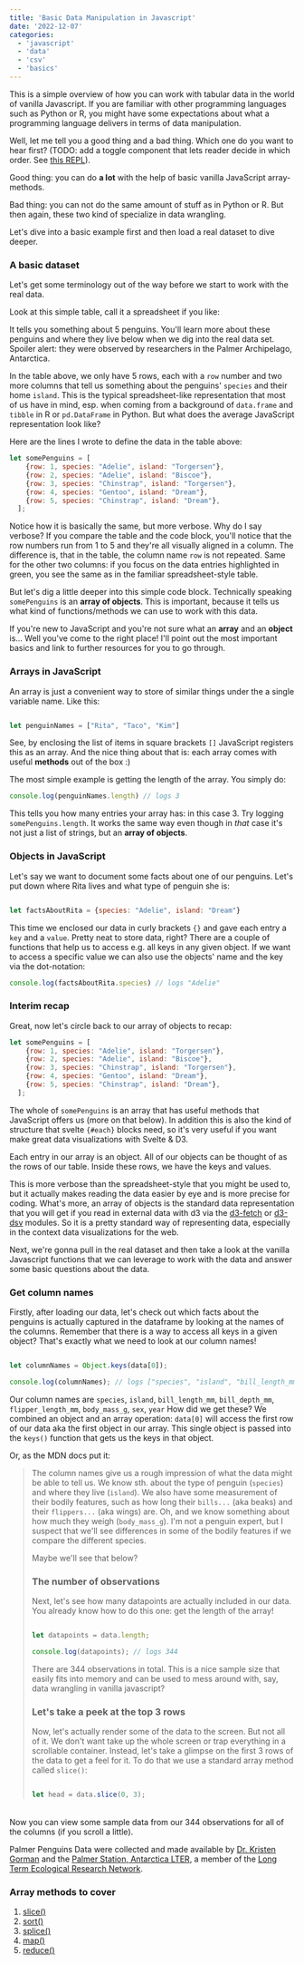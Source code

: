 ```yaml
---
title: 'Basic Data Manipulation in Javascript'
date: '2022-12-07'
categories:
  - 'javascript'
  - 'data'
  - 'csv'
  - 'basics'
---
```


<script>
  import Table from '$lib/components/posts/TableView.svelte';
  import data from './data.json';

  let somePenguins = [
    {row: 1, species: "Adelie", island: "Torgersen"},
    {row: 2, species: "Adelie", island: "Biscoe"},
    {row: 3, species: "Chinstrap", island: "Torgersen"},
    {row: 4, species: "Gentoo", island: "Dream"},
    {row: 5, species: "Chinstrap", island: "Dream"},
  ];

  let head = data.slice(0, 3); 
</script>


This is a simple overview of how you can work with tabular data in the world of vanilla Javascript.
If you are familiar with other programming languages such as Python or R, you might have some expectations about what a programming language delivers in terms of data manipulation.

Well, let me tell you a good thing and a bad thing. Which one do you want to hear first?
(TODO: add a toggle component that lets reader decide in which order. See [this REPL](https://svelte.dev/repl/b87c70cc003647578e71f387be95222c?version=3.20.1)).

Good thing: you can do **a lot** with the help of basic vanilla JavaScript array-methods.

Bad thing: you can not do the same amount of stuff as in Python or R. But then again, these two kind of specialize in data wrangling.

Let's dive into a basic example first and then load a real dataset to dive deeper.


### A basic dataset
Let's get some terminology out of the way before we start to work with the real data.

Look at this simple table, call it a spreadsheet if you like:

<Table data={somePenguins} />

It tells you something about 5 penguins. You'll learn more about these penguins and where they live below when we dig into the real data set. Spoiler alert: they were observed by researchers in the Palmer Archipelago, Antarctica.

In the table above, we only have 5 rows, each with a `row` number and two more columns that tell us something about the penguins' `species` and their home `island`. This is the typical spreadsheet-like representation that most of us have in mind, esp. when coming from a background of `data.frame` and `tibble` in R or `pd.DataFrame` in Python. 
But what does the average JavaScript representation look like?

Here are the lines I wrote to define the data in the table above:

```js
let somePenguins = [
    {row: 1, species: "Adelie", island: "Torgersen"},
    {row: 2, species: "Adelie", island: "Biscoe"},
    {row: 3, species: "Chinstrap", island: "Torgersen"},
    {row: 4, species: "Gentoo", island: "Dream"},
    {row: 5, species: "Chinstrap", island: "Dream"},
  ];
```

Notice how it is basically the same, but more verbose. Why do I say verbose? If you compare the table and the code block, you'll notice that the row numbers run from 1 to 5 and they're all visually aligned in a column. The difference is, that in the table, the column name `row` is not repeated. Same for the other two columns: if you focus on the data entries highlighted in green, you see the same as in the familiar spreadsheet-style table.

But let's dig a little deeper into this simple code block. Technically speaking `somePenguins` is an **array of objects**. This is important, because it tells us what kind of functions/methods we can use to work with this data.

If you're new to JavaScript and you're not sure what an **array** and an **object** is... Well you've come to the right place! I'll point out the most important basics and link to further resources for you to go through.

### Arrays in JavaScript
An array is just a convenient way to store of similar things under the a single variable name. Like this:

```js

let penguinNames = ["Rita", "Taco", "Kim"]
```

See, by enclosing the list of items in square brackets `[]` JavaScript registers this as an array. And the nice thing about that is: each array comes with useful **methods** out of the box :)

The most simple example is getting the length of the array. You simply do:


```js
console.log(penguinNames.length) // logs 3
```

This tells you how many entries your array has: in this case 3. Try logging `somePenguins.length`. It works the same way even though in *that* case it's not just a list of strings, but an **array of objects**.

### Objects in JavaScript
Let's say we want to document some facts about one of our penguins. Let's put down where Rita lives and what type of penguin she is:
```js

let factsAboutRita = {species: "Adelie", island: "Dream"}
```

This time we enclosed our data in curly brackets `{}` and gave each entry a `key` and a `value`. Pretty neat to store data, right? 
There are a couple of functions that help us to access e.g. all keys in any given object. 
If we want to access a specific value we can also use the objects' name and the key via the dot-notation:

```js
console.log(factsAboutRita.species) // logs "Adelie"
```

### Interim recap
Great, now let's circle back to our array of objects to recap:

```js
let somePenguins = [
    {row: 1, species: "Adelie", island: "Torgersen"},
    {row: 2, species: "Adelie", island: "Biscoe"},
    {row: 3, species: "Chinstrap", island: "Torgersen"},
    {row: 4, species: "Gentoo", island: "Dream"},
    {row: 5, species: "Chinstrap", island: "Dream"},
  ];
```

The whole of `somePenguins` is an array that has useful methods that JavaScript offers us (more on that below). 
In addition this is also the kind of structure that svelte `{#each}` blocks need, so it's very useful if you want make great data visualizations with Svelte & D3.

Each entry in our array is an object. 
All of our objects can be thought of as the rows of our table. 
Inside these rows, we have the keys and values. 

This is more verbose than the spreadsheet-style that you might be used to, but it actually makes reading the data easier by eye and is more precise for coding.
What's more, an array of objects is the standard data representation that you will get if you read in external data with d3 via the [d3-fetch](https://github.com/d3/d3-fetch) or [d3-dsv](https://github.com/d3/d3-dsv) modules.
So it is a pretty standard way of representing data, especially in the context data visualizations for the web.

Next, we're gonna pull in the real dataset and then take a look at the vanilla Javascript functions that we can leverage to work with the data and answer some basic questions about the data.

### Get column names
Firstly, after loading our data, let's check out which facts about the penguins is actually captured in the dataframe by looking at the names of the columns. 
Remember that there is a way to access all keys in a given object?
That's exactly what we need to look at our column names!

```js

let columnNames = Object.keys(data[0]); 

console.log(columnNames); // logs ["species", "island", "bill_length_mm","bill_depth_mm","flipper_length_mm","body_mass_g","sex","year"]
```

Our column names are `species`, `island`, `bill_length_mm`, `bill_depth_mm`, `flipper_length_mm`, `body_mass_g`, `sex`, `year`
How did we get these? 
We combined an object and an array operation: `data[0]` will access the first row of our data aka the first object in our array. 
This single object is passed into the `keys()` function that gets us the keys in that object.

Or, as the MDN docs put it:

<Blockquote 
text = "The <code>Object.keys()</code> method returns an array of a given object's own enumerable string-keyed property names."
author="MDN Web Docs"
url="https://developer.mozilla.org/en-US/docs/Web/JavaScript/Reference/Global_Objects/Object/keys"/>

The column names give us a rough impression of what the data might be able to tell us. 
We know sth. about the type of penguin (`species`) and where they live (`island`). 
We also have some measurement of their bodily features, such as how long their `bills...` (aka beaks) and their `flippers...` (aka wings) are. 
Oh, and we know something about how much they weigh (`body_mass_g`). 
I'm not a penguin expert, but I suspect that we'll see differences in some of the bodily features if we compare the different species. 

Maybe we'll see that below?

### The number of observations

Next, let's see how many datapoints are actually included in our data.
You already know how to do this one: get the length of the array! 

```js

let datapoints = data.length; 

console.log(datapoints); // logs 344
```

There are 344 observations in total. 
This is a nice sample size that easily fits into memory and can be used to mess around with, say, data wrangling in vanilla javascript?

### Let's take a peek at the top 3 rows

Now, let's actually render some of the data to the screen. 
But not all of it. 
We don't want take up the whole screen or trap everything in a scrollable container. 
Instead, let's take a glimpse on the first 3 rows of the data to get a feel for it.
To do that we use a standard array method called `slice()`:

```js

let head = data.slice(0, 3); 
```

<Table data={head} />

Now you can view some sample data from our 344 observations for all of the columns (if you scroll a little).

Palmer Penguins Data were collected and made available by [Dr. Kristen Gorman](https://www.uaf.edu/cfos/people/faculty/detail/kristen-gorman.php) and the [Palmer Station, Antarctica LTER](https://pallter.marine.rutgers.edu/), a member of the [Long Term Ecological Research Network](https://lternet.edu/).

### Array methods to cover

1. [slice()](https://developer.mozilla.org/en-US/docs/Web/JavaScript/Reference/Global_Objects/Array/slice)
2. [sort()](https://developer.mozilla.org/en-US/docs/Web/JavaScript/Reference/Global_Objects/Array/sort) 
3. [splice()](https://developer.mozilla.org/en-US/docs/Web/JavaScript/Reference/Global_Objects/Array/splice)
4. [map()](https://developer.mozilla.org/en-US/docs/Web/JavaScript/Reference/Global_Objects/Array/map)
5. [reduce()](https://developer.mozilla.org/en-US/docs/Web/JavaScript/Reference/Global_Objects/Array/reduce)

